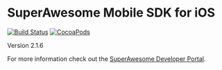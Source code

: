 SuperAwesome Mobile SDK for iOS
===============================

[![Build Status](https://travis-ci.org/SuperAwesomeLTD/sa-mobile-sdk-ios.svg)](https://travis-ci.org/SuperAwesomeLTD/sa-mobile-sdk-ios)
[![CocoaPods](https://img.shields.io/cocoapods/v/SuperAwesome.svg?style=flat)](http://cocoapods.org/?q=name%3Asuperawesome)

Version 2.1.6

For more information check out the [SuperAwesome Developer Portal](http://developers.superawesome.tv/docs/iossdk).
